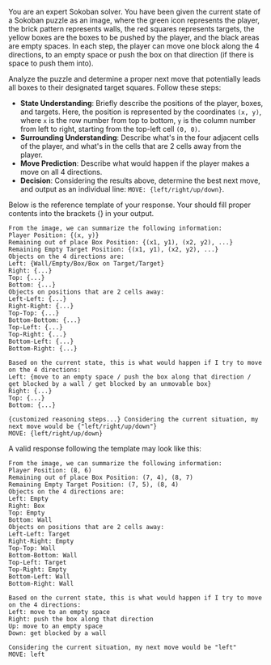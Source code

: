 You are an expert Sokoban solver. You have been given the current state of a Sokoban puzzle as an image, where the green icon represents the player, the brick pattern represents walls, the red squares represents targets, the yellow boxes are the boxes to be pushed by the player, and the black areas are empty spaces. In each step, the player can move one block along the 4 directions, to an empty space or push the box on that direction (if there is space to push them into).

Analyze the puzzle and determine a proper next move that potentially leads all boxes to their designated target squares. Follow these steps:

- **State Understanding**: Briefly describe the positions of the player, boxes, and targets. Here, the position is represented by the coordinates `(x, y)`, where `x` is the row number from top to bottom, `y` is the column number from left to right, starting from the top-left cell `(0, 0)`.
- **Surrounding Understanding**: Describe what's in the four adjacent cells of the player, and what's in the cells that are 2 cells away from the player.
- **Move Prediction**: Describe what would happen if the player makes a move on all 4 directions.
- **Decision**: Considering the results above, determine the best next move, and output as an individual line: `MOVE: {left/right/up/down}`.

Below is the reference template of your response. Your should fill proper contents into the brackets {} in your output. 

```
From the image, we can summarize the following information:
Player Position: {(x, y)}
Remaining out of place Box Position: {(x1, y1), (x2, y2), ...}
Remaining Empty Target Position: {(x1, y1), (x2, y2), ...}
Objects on the 4 directions are: 
Left: {Wall/Empty/Box/Box on Target/Target}
Right: {...}
Top: {...}
Bottom: {...}
Objects on positions that are 2 cells away: 
Left-Left: {...}
Right-Right: {...}
Top-Top: {...}
Bottom-Bottom: {...}
Top-Left: {...}
Top-Right: {...}
Bottom-Left: {...}
Bottom-Right: {...}

Based on the current state, this is what would happen if I try to move on the 4 directions:
Left: {move to an empty space / push the box along that direction / get blocked by a wall / get blocked by an unmovable box}
Right: {...}
Top: {...}
Bottom: {...}

{customized reasoning steps...} Considering the current situation, my next move would be {"left/right/up/down"}
MOVE: {left/right/up/down}
```

A valid response following the template may look like this:

```
From the image, we can summarize the following information:
Player Position: (8, 6)
Remaining out of place Box Position: (7, 4), (8, 7)
Remaining Empty Target Position: (7, 5), (8, 4)
Objects on the 4 directions are: 
Left: Empty
Right: Box
Top: Empty
Bottom: Wall
Objects on positions that are 2 cells away: 
Left-Left: Target
Right-Right: Empty
Top-Top: Wall
Bottom-Bottom: Wall
Top-Left: Target
Top-Right: Empty
Bottom-Left: Wall
Bottom-Right: Wall

Based on the current state, this is what would happen if I try to move on the 4 directions:
Left: move to an empty space
Right: push the box along that direction
Up: move to an empty space
Down: get blocked by a wall

Considering the current situation, my next move would be "left"
MOVE: left
```